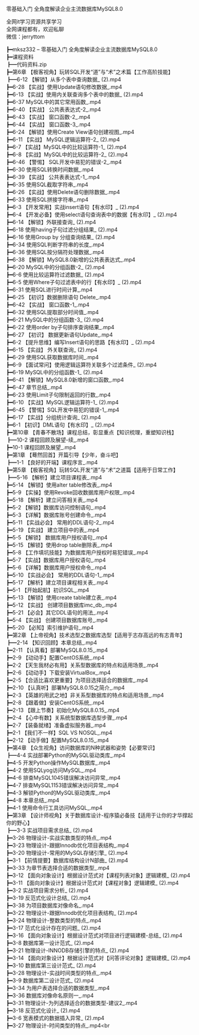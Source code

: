 零基础入门 全角度解读企业主流数据库MySQL8.0

全网it学习资源共享学习<br>全网课程都有，欢迎私聊<br>微信：jerryttom<br>

┣━mksz332 – 零基础入门 全角度解读企业主流数据库MySQL8.0<br> ┣━课程资料<br> ┣━代码资料.zip<br> ┣━第6章 【极客视角】玩转SQL开发“道”与“术”之术篇【工作高阶技能】<br> ┣━6-12 【解锁】从多个表中查询数据_ (2).mp4<br> ┣━6-28 【实战】使用Update语句修改数据_.mp4<br> ┣━6-13 【实战】使用内关联查询多个表中的数据_ (2).mp4<br> ┣━6-37 MySQL中的其它常用函数_.mp4<br> ┣━6-40 【实战】 公共表表达式-2_.mp4<br> ┣━6-43 【实战】 窗口函数-2_.mp4<br> ┣━6-44 【实战】 窗口函数-3_.mp4<br> ┣━6-24 【解锁】使用Create View语句创建视图_.mp4<br> ┣━6-11 【实战】 MySQL逻辑运算符-2_ (2).mp4<br> ┣━6-7 【实战】MySQL中的比较运算符-1_ (2).mp4<br> ┣━6-8 【实战】MySQL中的比较运算符-2_ (2).mp4<br> ┣━6-46 【警惕】 SQL开发中易犯的错误-2_.mp4<br> ┣━6-30 使用SQL转换时间数据_.mp4<br> ┣━6-39 【实战】 公共表表达式-1_.mp4<br> ┣━6-35 使用SQL截取字符串_.mp4<br> ┣━6-26 【实战】使用Delete语句删除数据_.mp4<br> ┣━6-33 使用SQL拼接字符串_.mp4<br> ┣━6-3 【开发常用】实战insert语句【有水印】_ (2).mp4<br> ┣━6-4 【开发必备】使用select语句查询表中的数据【有水印】_ (2).mp4<br> ┣━6-14 【解锁】外联接查询_ (2).mp4<br> ┣━6-18 使用having子句过滤分组结果_ (2).mp4<br> ┣━6-16 使用Group by 分组查询结果_ (2).mp4<br> ┣━6-34 使用SQL判断字符串的长度_.mp4<br> ┣━6-36 使用SQL按分隔符处理数据_.mp4<br> ┣━6-38 【解锁】MySQL8.0新增的公共表表达式_.mp4<br> ┣━6-20 MySQL中的分组函数-2_ (2).mp4<br> ┣━6-6 使用比较运算符过滤数据_ (2).mp4<br> ┣━6-5 使用Where子句过滤表中的行【有水印】_ (2).mp4<br> ┣━6-31 使用SQL进行时间计算_.mp4<br> ┣━6-25 【初识】数据删除语句 Delete_.mp4<br> ┣━6-42 【实战】 窗口函数-1_.mp4<br> ┣━6-32 使用SQL提取部分时间值_.mp4<br> ┣━6-21 MySQL中的分组函数-3_ (2).mp4<br> ┣━6-22 使用order by子句排序查询结果_.mp4<br> ┣━6-27 【初识】 数据更新语句Update_.mp4<br> ┣━6-2 【提升思维】编写Insert语句的思路【有水印】_ (2).mp4<br> ┣━6-15 【实战】 外关联查询_ (2).mp4<br> ┣━6-29 使用SQL获取数据库时间_.mp4<br> ┣━6-9 【面试常问】使用逻辑运算符关联多个过滤条件_ (2).mp4<br> ┣━6-19 MySQL中的分组函数-1_ (2).mp4<br> ┣━6-41 【解锁】MySQL8.0新增的窗口函数_.mp4<br> ┣━6-47 章节总结_.mp4<br> ┣━6-23 使用Limit子句限制返回的行数_.mp4<br> ┣━6-10 【实战】MySQL逻辑运算符-1_ (2).mp4<br> ┣━6-45 【警惕】SQL开发中易犯的错误-1_.mp4<br> ┣━6-17 【实战】分组统计查询_ (2).mp4<br> ┣━6-1 【初识】DML语句【有水印】_ (2).mp4<br> ┣━第10章 【青春不散场】课程总结，彰显重点【知识梳理，重塑知识栈】<br> ┣━10-2 课程回顾及展望-续_.mp4<br> ┣━10-1 课程回顾及展望_.mp4<br> ┣━第1章 【蓦然回首】开篇引导【少年，奋斗吧】<br> ┣━1-1 【良好的开端】课程序言_.mp4<br> ┣━第5章 【极客视角】玩转SQL开发“道”与“术”之道篇【适用于日常工作】<br> ┣━5-16 【解析】建立项目课程表_.mp4<br> ┣━5-14 【解锁】使用alter table修改表_.mp4<br> ┣━5-9 【实操】使用Revoke回收数据库用户权限_.mp4<br> ┣━5-18 【解析】建立问答相关表_.mp4<br> ┣━5-2 【解锁】数据库访问控制语句_.mp4<br> ┣━5-3 【详解】数据库账号创建命令_.mp4<br> ┣━5-11 【实战必会】 常用的DDL语句-2_.mp4<br> ┣━5-19 【实战】 建立项目中的表_.mp4<br> ┣━5-5 【解锁】 数据库用户授权语句_.mp4<br> ┣━5-15 【解锁】使用drop table删除表_.mp4<br> ┣━5-8 【工作填坑技能】为数据库用户授权时易犯错误_.mp4<br> ┣━5-7 【实战】数据库用户授权语句_.mp4<br> ┣━5-6 【详解】数据库用户授权命令_.mp4<br> ┣━5-10 【实战必会】 常用的DDL语句-1_.mp4<br> ┣━5-17 【解析】建立项目课程相关表_.mp4<br> ┣━5-1 【开始起航】初识SQL_.mp4<br> ┣━5-13 【解锁】使用create table建立表_.mp4<br> ┣━5-12 【实战】 创建项目数据库imc_db_.mp4<br> ┣━5-21 【必会】其它DDL语句的用法_.mp4<br> ┣━5-4 【实战】 创建项目数据库账号_.mp4<br> ┣━5-20 【必知】索引维护语句_.mp4<br> ┣━第2章 【上帝视角】技术选型之数据库选型【适用于志存高远的有志青年】<br> ┣━2-14 【知识回顾】本章总结_.mp4<br> ┣━2-11 【认真看】部署MySQL8.0.15_.mp4<br> ┣━2-9 【动动手】配置CentOS系统_.mp4<br> ┣━2-2 【天生我材必有用】关系型数据库的特点和适用场景_.mp4<br> ┣━2-6 【动动手】下载安装VirtualBox_.mp4<br> ┣━2-5 【合适比喜欢更重要】为项目选择适合的数据库_.mp4<br> ┣━2-10 【认真听】部署MySQL8.0.15之简介_.mp4<br> ┣━2-3 【英雄的用武之地】非关系型数据库的特点和适用场景_.mp4<br> ┣━2-8 【跟着做】安装CentOS系统_.mp4<br> ┣━2-13 【跟上节奏】初始化MySQL8.0.15_.mp4<br> ┣━2-4 【心中有数】关系统型数据库选型步骤_.mp4<br> ┣━2-7 【装备就绪】准备虚拟服务器_.mp4<br> ┣━2-1 【我们不一样】SQL VS NOSQL_.mp4<br> ┣━2-12 【动手做】配置MySQL8.0.15_.mp4<br> ┣━第4章 【众生视角】访问数据库的N种武器和姿势【必要常识】<br> ┣━4-4 实战部署Python的MySQL驱动类库_.mp4<br> ┣━4-5 开发Python操作MySQL数据库_.mp4<br> ┣━4-2 使用SQLyog访问MySQL_.mp4<br> ┣━4-6 排查MySQL1045错误解决访问异常_.mp4<br> ┣━4-7 排查MySQL1153错误解决访问异常_.mp4<br> ┣━4-3 解锁Python的MySQL驱动类库_.mp4<br> ┣━4-8 本章总结_.mp4<br> ┣━4-1 使用命令行工具访问MySQL_.mp4<br> ┣━第3章 【设计师视角】关于数据库设计-程序猿必备技【适用于让你的才华撑起你的野心】<br> ┣━3-3 实战项目需求总结_ (2).mp4<br> ┣━3-26 物理设计-实战实数类型的特点_.mp4<br> ┣━3-23 物理设计-跟据Innodb优化项目表结构_.mp4<br> ┣━3-20 物理设计-常用的MySQL存储引擎_ (2).mp4<br> ┣━3-1 【前情提要】数据库结构设计N部曲_ (2).mp4<br> ┣━3-33 为章节表选择合适的数据类型_.mp4<br> ┣━3-12 【面向对象设计】根据设计范式对【课程列表对象】逻辑建模_ (2).mp4<br> ┣━3-11 【面向对象设计】根据设计范式对【课程对象】逻辑建模_ (2).mp4<br> ┣━3-2 实战项目需求分析_ (2).mp4<br> ┣━3-19 反范式化设计总结_ (2).mp4<br> ┣━3-38 为项目数据库对像命名_.mp4<br> ┣━3-22 物理设计-跟据Innodb优化项目表结构_ (2).mp4<br> ┣━3-24 物理设计-整数类型的特点_.mp4<br> ┣━3-17 范式化设计存在的问题_ (2).mp4<br> ┣━3-16 【面向对象设计】根据设计范式对项目进行逻辑建模-总结_ (2).mp4<br> ┣━3-8 数据库第一设计范式_ (2).mp4<br> ┣━3-21 物理设计-INNODB存储引擎的特点_ (2).mp4<br> ┣━3-14 【面向对象设计】根据设计范式对【问答评论对象】逻辑建模_ (2).mp4<br> ┣━3-10 数据库第三设计范式_ (2).mp4<br> ┣━3-28 物理设计-实战时间类型的特点_.mp4<br> ┣━3-9 数据库第二设计范式_ (2).mp4<br> ┣━3-34 为用户表选择合适的数据类型_.mp4<br> ┣━3-36 数据库对像命名原则一_.mp4<br> ┣━3-31 物理设计-为列选择适合的数据类型-建议2_.mp4<br> ┣━3-18 反范式化设计_ (2).mp4<br> ┣━3-6 宽表模式的数据插入异常_ (2).mp4<br> ┣━3-27 物理设计-时间类型的特点_.mp4<br